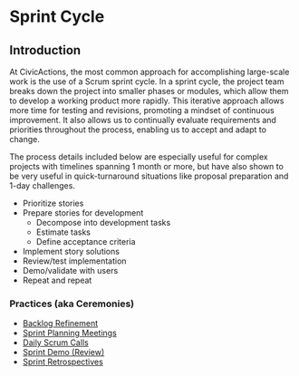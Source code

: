 # Sprint Cycle

## Introduction

At CivicActions, the most common approach for accomplishing large-scale work is the use of a Scrum sprint cycle. In a sprint cycle, the project team breaks down the project into smaller phases or modules, which allow them to develop a working product more rapidly. This iterative approach allows more time for testing and revisions, promoting a mindset of continuous improvement. It also allows us to continually evaluate requirements and priorities throughout the process, enabling us to accept and adapt to change.

The process details included below are especially useful for complex projects with timelines spanning 1 month or more, but have also shown to be very useful in quick-turnaround situations like proposal preparation and 1-day challenges.

-   Prioritize stories
-   Prepare stories for development
    -   Decompose into development tasks
    -   Estimate tasks
    -   Define acceptance criteria
-   Implement story solutions
-   Review/test implementation
-   Demo/validate with users
-   Repeat and repeat

### Practices (aka Ceremonies)

-   [Backlog Refinement](backlog-refinement.md)
-   [Sprint Planning Meetings](sprint-planning-meetings.md)
-   [Daily Scrum Calls](daily-scrum-calls.md)
-   [Sprint Demo (Review)](sprint-demo.md)
-   [Sprint Retrospectives](sprint-retrospectives.md)
